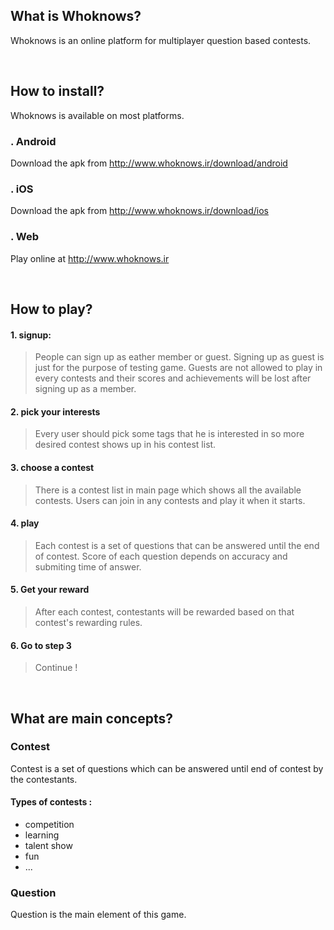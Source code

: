## What is Whoknows?
Whoknows is an online platform for multiplayer question based contests.

<br>

## How to install?
Whoknows is available on most platforms.

### . Android
Download the apk from http://www.whoknows.ir/download/android

### . iOS
Download the apk from http://www.whoknows.ir/download/ios
    
### . Web
Play online at <http://www.whoknows.ir>

<br>

## How to play?

#### 1. signup:
> People can sign up as eather member or guest. Signing up as guest is just for the purpose of testing game. Guests are not allowed to play in every contests and their scores and achievements will be lost after signing up as a member.

#### 2. pick your interests
> Every user should pick some tags that he is interested in so more desired contest shows up in his contest list.

#### 3. choose a contest
> There is a contest list in main page which shows all the available contests. Users can join in any contests and play it when it starts.

#### 4. play
> Each contest is a set of questions that can be answered until the end of contest. Score of each question depends on accuracy and submiting time of answer.

#### 5. Get your reward
> After each contest, contestants will be rewarded based on that contest's rewarding rules.

#### 6. Go to step 3
> Continue !

<br>

## What are main concepts?

### Contest
Contest is a set of questions which can be answered until end of contest by the contestants.

#### Types of contests :
- competition
- learning
- talent show
- fun
- ...

### Question
Question is the main element of this game.



